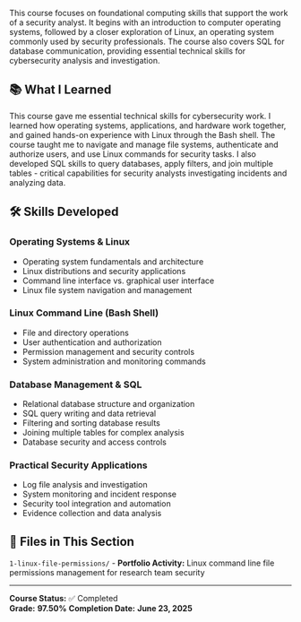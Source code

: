 This course focuses on foundational computing skills that support the work of a security analyst. It begins with an introduction to computer operating systems, followed by a closer exploration of Linux, an operating system commonly used by security professionals. The course also covers SQL for database communication, providing essential technical skills for cybersecurity analysis and investigation.

## 📚 What I Learned

This course gave me essential technical skills for cybersecurity work. I learned how operating systems, applications, and hardware work together, and gained hands-on experience with Linux through the Bash shell. The course taught me to navigate and manage file systems, authenticate and authorize users, and use Linux commands for security tasks. I also developed SQL skills to query databases, apply filters, and join multiple tables - critical capabilities for security analysts investigating incidents and analyzing data.

## 🛠️ Skills Developed

### Operating Systems & Linux

- Operating system fundamentals and architecture
- Linux distributions and security applications
- Command line interface vs. graphical user interface
- Linux file system navigation and management

### Linux Command Line (Bash Shell)

- File and directory operations
- User authentication and authorization
- Permission management and security controls
- System administration and monitoring commands

### Database Management & SQL

- Relational database structure and organization
- SQL query writing and data retrieval
- Filtering and sorting database results
- Joining multiple tables for complex analysis
- Database security and access controls

### Practical Security Applications

- Log file analysis and investigation
- System monitoring and incident response
- Security tool integration and automation
- Evidence collection and data analysis

## 📁 Files in This Section

`1-linux-file-permissions/` - **Portfolio Activity:** Linux command line file permissions management for research team security

---
**Course Status:** ✅ Completed  
**Grade:** **97.50%** 
**Completion Date:** **June 23, 2025**